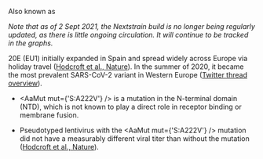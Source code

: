 Also known as <VarOrLin name="20E (EU1)" invert={true} />

_Note that as of 2 Sept 2021, the Nextstrain build is no longer being regularly updated, as there is little ongoing circulation. It will continue to be tracked in the graphs._

20E (EU1) initially expanded in Spain and spread widely across Europe via holiday travel ([Hodcroft et al., Nature](https://www.nature.com/articles/s41586-021-03677-y)). In the summer of 2020, it became the most prevalent SARS-CoV-2 variant in Western Europe ([Twitter thread overview](https://twitter.com/firefoxx66/status/1401833676317593600)).

- <AaMut mut={'S:A222V'} /> is a mutation in the N-terminal domain (NTD), which is not known to play a direct role in receptor binding or membrane fusion.

- Pseudotyped lentivirus with the <AaMut mut={'S:A222V'} /> mutation did not have a measurably different viral titer than without the mutation ([Hodcroft et al., Nature](https://www.nature.com/articles/s41586-021-03677-y)).

<br/>
